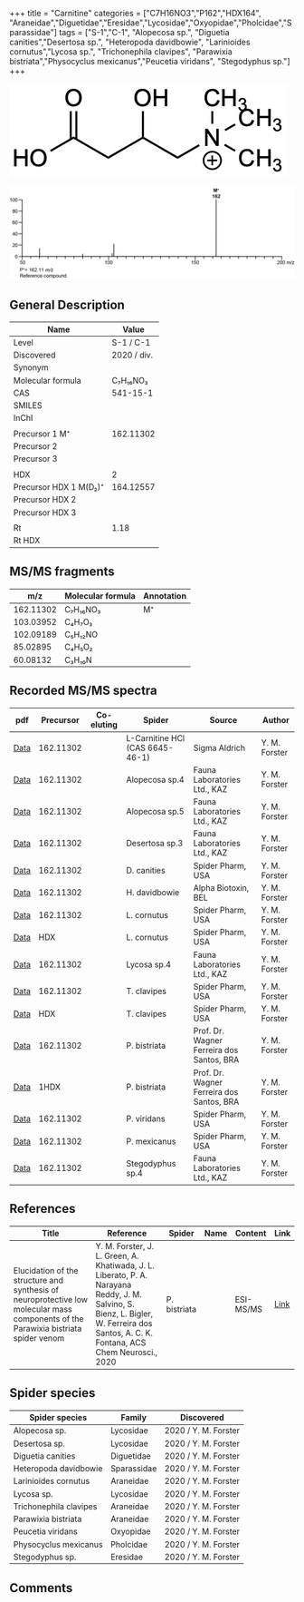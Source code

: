+++
title = "Carnitine"
categories = ["C7H16NO3","P162","HDX164",
"Araneidae","Diguetidae","Eresidae","Lycosidae","Oxyopidae","Pholcidae","Sparassidae"]
tags = ["S-1","C-1",
"Alopecosa sp.",
"Diguetia canities","Desertosa sp.",
"Heteropoda davidbowie",
"Larinioides cornutus","Lycosa sp.",
"Trichonephila clavipes",
"Parawixia bistriata","Physocyclus mexicanus","Peucetia viridans",
"Stegodyphus sp."]
+++

![](/img/Carnitine.png)

![](/img_MSMS/162_Carnitine.png)

## General Description

| Name                    | Value       |
|-------------------------|-------------|
| Level                   | S-1 / C-1   |
| Discovered              | 2020 / div. |
| Synonym                 |             |
| Molecular formula       | C₇H₁₆NO₃    |
| CAS                     | 541-15-1    |
| SMILES |   |
| InChI  |   |
|                         |             |
| Precursor 1  M⁺         | 162.11302   |
| Precursor 2             |             |
| Precursor 3             |             |
|                         |             |
| HDX                     | 2           |
| Precursor HDX 1 M(D₂)⁺ | 164.12557   |
| Precursor HDX 2         |             |
| Precursor HDX 3         |             |
|                         |             |
| Rt                      | 1.18        |
| Rt HDX                  |             |

## MS/MS fragments

| m/z       | Molecular formula | Annotation |
|-----------|-------------------|------------|
| 162.11302 | C₇H₁₆NO₃          | M⁺         |
| 103.03952 | C₄H₇O₃            |            |
| 102.09189 | C₅H₁₂NO           |            |
| 85.02895  | C₄H₅O₂            |            |
| 60.08132  | C₃H₁₀N            |            |

## Recorded MS/MS spectra

| pdf                                 | Precursor | Co-eluting | Spider                          | Source        | Author        |
|-------------------------------------|-----------|------------|---------------------------------|---------------|---------------|
| [Data](/pdf/162_Carnitine_1-18.pdf) | 162.11302 |            | L-Carnitine HCl (CAS 6645-46-1) | Sigma Aldrich | Y. M. Forster |
| [Data](/pdf/Alopecosa-sp4/162_Carnitine_Al-sp4.pdf) | 162.11302 |           | Alopecosa sp.4 | Fauna Laboratories Ltd., KAZ | Y. M. Forster |
| [Data](/pdf/Alopecosa-sp5/162_Carnitine_Al-sp5.pdf) | 162.11302 |           | Alopecosa sp.5 | Fauna Laboratories Ltd., KAZ | Y. M. Forster |
| [Data](/pdf/Desertosa-sp3/162_Carnitine_De-sp3.pdf) | 162.11302 |           | Desertosa sp.3 | Fauna Laboratories Ltd., KAZ | Y. M. Forster |
| [Data](/pdf/D-canities/162_Carnitine_Dc.pdf) | 162.11302 |           | D. canities | Spider Pharm, USA | Y. M. Forster |
| [Data](/pdf/H-davidbowie/162_Carnitine_Hd.pdf) | 162.11302 |           | H. davidbowie | Alpha Biotoxin, BEL | Y. M. Forster |
| [Data](/pdf/L-cornutus/162_Carnitine_Lc.pdf) | 162.11302 |           | L. cornutus | Spider Pharm, USA | Y. M. Forster |
| [Data](/pdf/L-cornutus/162_Carnitine_Lc_HDX.pdf) | HDX |           | L. cornutus | Spider Pharm, USA | Y. M. Forster |
| [Data](/pdf/Lycosa-sp4/162_Carnitine_Ly-sp4.pdf) | 162.11302 |           | Lycosa sp.4 | Fauna Laboratories Ltd., KAZ | Y. M. Forster |
| [Data](/pdf/N-clavipes/162_Carnitine_Nc.pdf) | 162.11302 |           | T. clavipes| Spider Pharm, USA | Y. M. Forster |
| [Data](/pdf/N-clavipes/162_Carnitine_Nc_HDX.pdf) | HDX |           | T. clavipes| Spider Pharm, USA | Y. M. Forster |
| [Data](/pdf/P-bistriata/162_Carnitine_Pb.pdf) | 162.11302 |           | P. bistriata | Prof. Dr. Wagner Ferreira dos Santos, BRA | Y. M. Forster |
| [Data](/pdf/P-bistriata/162_Carnitine_Pb_HDX.pdf) | 1HDX |           | P. bistriata | Prof. Dr. Wagner Ferreira dos Santos, BRA | Y. M. Forster |
| [Data](/pdf/P-viridans/162_Carnitine_Pv.pdf) | 162.11302 |           | P. viridans | Spider Pharm, USA | Y. M. Forster |
| [Data](/pdf/P-mexicanus/162_Carnitine_Pm.pdf) | 162.11302 |           | P. mexicanus | Spider Pharm, USA | Y. M. Forster |
| [Data](/pdf/Stegodyphus-sp4/162_Carnitine_St-sp4.pdf) | 162.11302 |           | Stegodyphus sp.4 | Fauna Laboratories Ltd., KAZ | Y. M. Forster |

## References

| Title | Reference | Spider | Name | Content | Link |
|-------|-----------|--------|------|---------|------|
| Elucidation of the structure and synthesis of neuroprotective low molecular mass components of the Parawixia bistriata spider venom      | Y. M. Forster, J. L. Green, A. Khatiwada, J. L. Liberato, P. A. Narayana Reddy, J. M. Salvino, S. Bienz, L. Bigler, W. Ferreira dos Santos, A. C. K. Fontana, ACS Chem Neurosci., 2020          | P. bistriata       |      | ESI-MS/MS        | [Link](https://pubs.acs.org/doi/10.1021/acschemneuro.0c00007)     |

## Spider species

| Spider species        | Family        | Discovered           |
|-----------------------|---------------|----------------------|
| Alopecosa sp.         | Lycosidae     | 2020 / Y. M. Forster |
| Desertosa sp.         | Lycosidae     | 2020 / Y. M. Forster |
| Diguetia canities     | Diguetidae    | 2020 / Y. M. Forster |
| Heteropoda davidbowie | Sparassidae   | 2020 / Y. M. Forster |
| Larinioides cornutus  | Araneidae     | 2020 / Y. M. Forster |
| Lycosa sp.            | Lycosidae     | 2020 / Y. M. Forster |
| Trichonephila clavipes      | Araneidae     | 2020 / Y. M. Forster |
| Parawixia bistriata   | Araneidae     | 2020 / Y. M. Forster |
| Peucetia viridans     | Oxyopidae     | 2020 / Y. M. Forster |
| Physocyclus mexicanus | Pholcidae     | 2020 / Y. M. Forster |
| Stegodyphus sp.       | Eresidae      | 2020 / Y. M. Forster |

## Comments